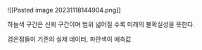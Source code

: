 ![[Pasted image 20231118144904.png]]

하늘색 구간은 신뢰 구간이며 범위 넓어질 수록 미래의 불확실성을 뜻한다.

검은점들이 기존의 실제 데이터, 파란색이 에측값
